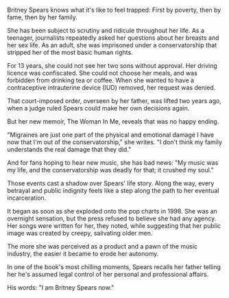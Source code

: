 Britney Spears knows what it's like to feel trapped: First by poverty, then by fame, then by her family.

She has been subject to scrutiny and ridicule throughout her life. As a teenager, journalists repeatedly asked her questions about her breasts and her sex life. As an adult, she was imprisoned under a conservatorship that stripped her of the most basic human rights.

For 13 years, she could not see her two sons without approval. Her driving licence was confiscated. She could not choose her meals, and was forbidden from drinking tea or coffee. When she wanted to have a contraceptive intrauterine device (IUD) removed, her request was denied.

That court-imposed order, overseen by her father, was lifted two years ago, when a judge ruled Spears could make her own decisions again.

But her new memoir, The Woman In Me, reveals that was no happy ending.

"Migraines are just one part of the physical and emotional damage I have now that I'm out of the conservatorship," she writes. "I don't think my family understands the real damage that they did."

And for fans hoping to hear new music, she has bad news: "My music was my life, and the conservatorship was deadly for that; it crushed my soul."

Those events cast a shadow over Spears' life story. Along the way, every betrayal and public indignity feels like a step along the path to her eventual incarceration.

It began as soon as she exploded onto the pop charts in 1998. She was an overnight sensation, but the press refused to believe she had any agency. Her songs were written for her, they noted, while suggesting that her public image was created by creepy, salivating older men.

The more she was perceived as a product and a pawn of the music industry, the easier it became to erode her autonomy.

In one of the book's most chilling moments, Spears recalls her father telling her he's assumed legal control of her personal and professional affairs.

His words: "I am Britney Spears now."
